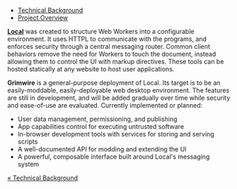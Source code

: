 <ul class="nav nav-pills">
    <li><a href="httpl://v1.pfraze.markdown.convert.app/?url=/doc/background.md">Technical Background</a></li>
    <li class="active"><a href="httpl://v1.pfraze.markdown.convert.app/?url=/doc/overview.md">Project Overview</a></li>
</ul>

<strong class="label"><a href="http://grimwire.com/local" target="_top" title="Local">Local</a></strong> was created to structure Web Workers into a configurable environment. It uses HTTPL to communicate with the programs, and enforces security through a central messaging router. Common client behaviors remove the need for Workers to touch the document, instead allowing them to control the UI with markup directives. These tools can be hosted statically at any website to host user applications.

<strong class="label">Grimwire</strong> is a general-purpose deployment of Local. Its target is to be an easily-moddable, easily-deployable web desktop environment. The features are still in development, and will be added gradually over time while security and ease-of-use are evaluated. Currently implemented or planned:

 - User data management, permissioning, and publishing
 - App capabilities control for executing untrusted software
 - In-browser development tools with services for storing and serving scripts
 - A well-documented API for modding and extending the UI
 - A powerful, composable interface built around Local's messaging system

<a href="httpl://v1.pfraze.markdown.convert.app/?url=/doc/background.md">&laquo; Technical Background</a>